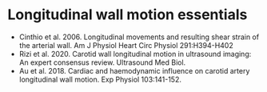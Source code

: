 # Longitudinal wall motion essentials

* Cinthio et al. 2006. Longitudinal movements and resulting shear strain of the arterial wall. Am J Physiol Heart Circ Physiol 291:H394-H402
* Rizi et al. 2020. Carotid wall longitudinal motion in ultrasound imaging: An expert consensus review. Ultrasound Med Biol.
* Au et al. 2018. Cardiac and haemodynamic influence on carotid artery longitudinal wall motion. Exp Physiol 103:141-152.
